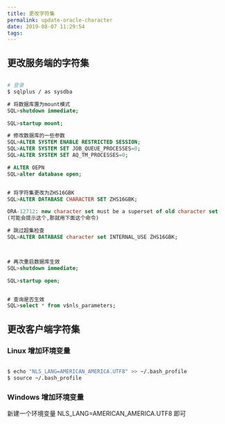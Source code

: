 ```yaml
---
title: 更改字符集
permalink: update-oracle-character
date: 2019-08-07 11:29:54
tags:
---
```


## 更改服务端的字符集

``` bash

# 登录
$ sqlplus / as sysdba

```

``` sql
# 将数据库置为mount模式
SQL>shutdown immediate;

SQL>startup mount;

# 修改数据库的一些参数
SQL>ALTER SYSTEM ENABLE RESTRICTED SESSION;
SQL>ALTER SYSTEM SET JOB_QUEUE_PROCESSES=0;
SQL>ALTER SYSTEM SET AQ_TM_PROCESSES=0;

# ALTER OEPN
SQL>alter database open;


# 将字符集更改为ZHS16GBK
SQL>ALTER DATABASE CHARACTER SET ZHS16GBK;

ORA-12712: new character set must be a superset of old character set
(可能会提示这个,那就用下面这个命令)

# 跳过超集检查
SQL>ALTER DATABASE character set INTERNAL_USE ZHS16GBK;



# 再次重启数据库生效
SQL>shutdown immediate;

SQL>startup open;


# 查询是否生效
SQL>select * from v$nls_parameters;

```


## 更改客户端字符集

### Linux 增加环境变量

``` bash

$ echo "NLS_LANG=AMERICAN_AMERICA.UTF8" >> ~/.bash_profile
$ source ~/.bash_profile


```


### Windows 增加环境变量

新建一个环境变量 NLS_LANG=AMERICAN_AMERICA.UTF8 即可